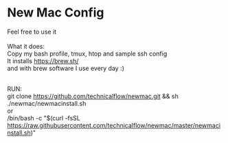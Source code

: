 # New Mac Config 
Feel free to use it<br>
<br>
What it does:<br>
Copy my bash profile, tmux, htop and sample ssh config<br>
It installs https://brew.sh/<br>
and with brew software I use every day :)<br>
<br>

RUN: <br>
git clone https://github.com/technicalflow/newmac.git && sh ./newmac/newmacinstall.sh <br>
or <br>
/bin/bash -c "$(curl -fsSL https://raw.githubusercontent.com/technicalflow/newmac/master/newmacinstall.sh)"
